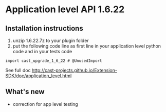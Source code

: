 # Application level API 1.6.22

## Installation instructions


1. unzip 1.6.22.7z to your plugin folder
2. put the following code line as first line in your application level python code and in your tests code

`import cast_upgrade_1_6_22 # @UnusedImport`

See full doc http://cast-projects.github.io/Extension-SDK/doc/application_level.html

## What's new

* correction for app level testing

